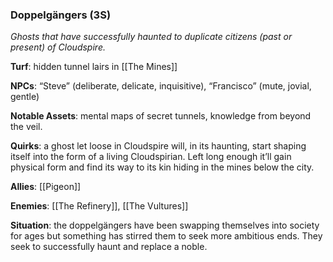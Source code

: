 ---
---

### Doppelgängers (3S)
*Ghosts that have successfully haunted to duplicate citizens (past or present) of Cloudspire.*

**Turf**: hidden tunnel lairs in [[The Mines]]

**NPCs**: “Steve” (deliberate, delicate, inquisitive), “Francisco” (mute, jovial, gentle) 

**Notable Assets**: mental maps of secret tunnels, knowledge from beyond the veil.

**Quirks**: a ghost let loose in Cloudspire will, in its haunting, start shaping itself into the form of a living Cloudspirian. Left long enough it’ll gain physical form and find its way to its kin hiding in the mines below the city.

**Allies**: [[Pigeon]]

**Enemies**: [[The Refinery]], [[The Vultures]]

**Situation**: the doppelgängers have been swapping themselves into society for ages but something has stirred them to seek more ambitious ends. They seek to successfully haunt and replace a noble.